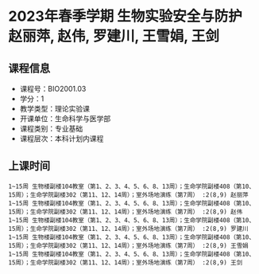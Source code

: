 # 2023年春季学期 生物实验安全与防护 赵丽萍, 赵伟, 罗建川, 王雪娟, 王剑






## 课程信息

- 课程号：BIO2001.03
- 学分：1
- 教学类型：理论实验课
- 开课单位：生命科学与医学部
- 课程类别：专业基础
- 课程层次：本科计划内课程

## 上课时间

```
1~15周 生物楼副楼104教室（第1、2、3、4、5、6、8、13周）；生命学院副楼408（第10、15周）；生命学院副楼302（第11、12、14周）；室外场地演练（第7周） :2(8,9) 赵丽萍
1~15周 生物楼副楼104教室（第1、2、3、4、5、6、8、13周）；生命学院副楼408（第10、15周）；生命学院副楼302（第11、12、14周）；室外场地演练（第7周） :2(8,9) 赵伟
1~15周 生物楼副楼104教室（第1、2、3、4、5、6、8、13周）；生命学院副楼408（第10、15周）；生命学院副楼302（第11、12、14周）；室外场地演练（第7周） :2(8,9) 罗建川
1~15周 生物楼副楼104教室（第1、2、3、4、5、6、8、13周）；生命学院副楼408（第10、15周）；生命学院副楼302（第11、12、14周）；室外场地演练（第7周） :2(8,9) 王雪娟
1~15周 生物楼副楼104教室（第1、2、3、4、5、6、8、13周）；生命学院副楼408（第10、15周）；生命学院副楼302（第11、12、14周）；室外场地演练（第7周） :2(8,9) 王剑
```

